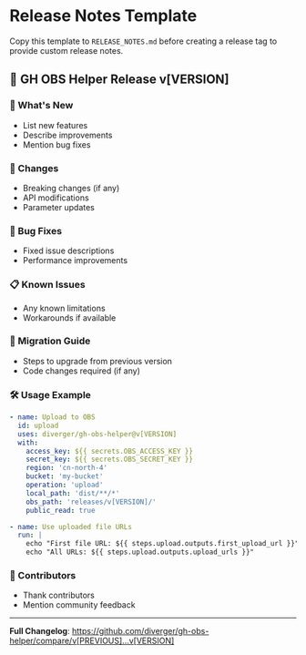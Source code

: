 # Release Notes Template

Copy this template to `RELEASE_NOTES.md` before creating a release tag to provide custom release notes.

## 🚀 GH OBS Helper Release v[VERSION]

### 🎯 What's New
- List new features
- Describe improvements
- Mention bug fixes

### 🔧 Changes
- Breaking changes (if any)
- API modifications
- Parameter updates

### 🐛 Bug Fixes
- Fixed issue descriptions
- Performance improvements

### 📋 Known Issues
- Any known limitations
- Workarounds if available

### 🔗 Migration Guide
- Steps to upgrade from previous version
- Code changes required (if any)

### 🛠️ Usage Example
```yaml
- name: Upload to OBS
  id: upload
  uses: diverger/gh-obs-helper@v[VERSION]
  with:
    access_key: ${{ secrets.OBS_ACCESS_KEY }}
    secret_key: ${{ secrets.OBS_SECRET_KEY }}
    region: 'cn-north-4'
    bucket: 'my-bucket'
    operation: 'upload'
    local_path: 'dist/**/*'
    obs_path: 'releases/v[VERSION]/'
    public_read: true

- name: Use uploaded file URLs
  run: |
    echo "First file URL: ${{ steps.upload.outputs.first_upload_url }}"
    echo "All URLs: ${{ steps.upload.outputs.upload_urls }}"
```

### 🙏 Contributors
- Thank contributors
- Mention community feedback

---
**Full Changelog**: https://github.com/diverger/gh-obs-helper/compare/v[PREVIOUS]...v[VERSION]
